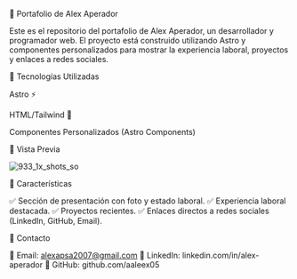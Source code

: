 📌 Portafolio de Alex Aperador

Este es el repositorio del portafolio de Alex Aperador, un desarrollador y programador web. El proyecto está construido utilizando Astro y componentes personalizados para mostrar la experiencia laboral, proyectos y enlaces a redes sociales.

🚀 Tecnologías Utilizadas

Astro ⚡

HTML/Tailwind 🎨

Componentes Personalizados (Astro Components)

📸 Vista Previa

![933_1x_shots_so](https://github.com/user-attachments/assets/682d99a8-8143-4f80-94a6-f42102baa4eb)

🌟 Características

✅ Sección de presentación con foto y estado laboral.
✅ Experiencia laboral destacada.
✅ Proyectos recientes.
✅ Enlaces directos a redes sociales (LinkedIn, GitHub, Email).

📩 Contacto

📧 Email: alexapsa2007@gmail.com
🔗 LinkedIn: linkedin.com/in/alex-aperador
🐙 GitHub: github.com/aaleex05
